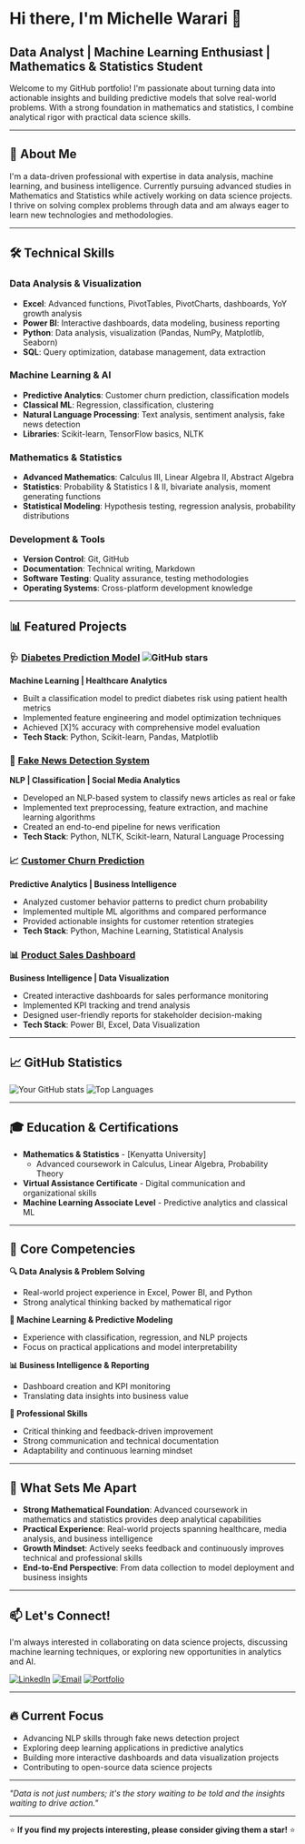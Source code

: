 # Hi there, I'm Michelle Warari 👋

## Data Analyst | Machine Learning Enthusiast | Mathematics & Statistics Student

Welcome to my GitHub portfolio! I'm passionate about turning data into actionable insights and building predictive models that solve real-world problems. With a strong foundation in mathematics and statistics, I combine analytical rigor with practical data science skills.

---

## 🚀 About Me

I'm a data-driven professional with expertise in data analysis, machine learning, and business intelligence. Currently pursuing advanced studies in Mathematics and Statistics while actively working on data science projects. I thrive on solving complex problems through data and am always eager to learn new technologies and methodologies.

---

## 🛠️ Technical Skills

### **Data Analysis & Visualization**
- **Excel**: Advanced functions, PivotTables, PivotCharts, dashboards, YoY growth analysis
- **Power BI**: Interactive dashboards, data modeling, business reporting
- **Python**: Data analysis, visualization (Pandas, NumPy, Matplotlib, Seaborn)
- **SQL**: Query optimization, database management, data extraction

### **Machine Learning & AI**
- **Predictive Analytics**: Customer churn prediction, classification models
- **Classical ML**: Regression, classification, clustering
- **Natural Language Processing**: Text analysis, sentiment analysis, fake news detection
- **Libraries**: Scikit-learn, TensorFlow basics, NLTK

### **Mathematics & Statistics**
- **Advanced Mathematics**: Calculus III, Linear Algebra II, Abstract Algebra
- **Statistics**: Probability & Statistics I & II, bivariate analysis, moment generating functions
- **Statistical Modeling**: Hypothesis testing, regression analysis, probability distributions

### **Development & Tools**
- **Version Control**: Git, GitHub
- **Documentation**: Technical writing, Markdown
- **Software Testing**: Quality assurance, testing methodologies
- **Operating Systems**: Cross-platform development knowledge

---

## 📊 Featured Projects

### 🩺 [Diabetes Prediction Model](https://github.com/github.com/MichelleWarari/Diabetes-Prediction-Project) ![GitHub stars](https://img.shields.io/github/stars/MichelleWarari/Diabetes-Prediction-Project)
**Machine Learning | Healthcare Analytics**
- Built a classification model to predict diabetes risk using patient health metrics
- Implemented feature engineering and model optimization techniques
- Achieved [X]% accuracy with comprehensive model evaluation
- **Tech Stack**: Python, Scikit-learn, Pandas, Matplotlib

### 📰 [Fake News Detection System](link-to-repo)
**NLP | Classification | Social Media Analytics**
- Developed an NLP-based system to classify news articles as real or fake
- Implemented text preprocessing, feature extraction, and machine learning algorithms
- Created an end-to-end pipeline for news verification
- **Tech Stack**: Python, NLTK, Scikit-learn, Natural Language Processing

### 📈 [Customer Churn Prediction](https://github.com/MichelleWarari/Churn-Analysis)
**Predictive Analytics | Business Intelligence**
- Analyzed customer behavior patterns to predict churn probability
- Implemented multiple ML algorithms and compared performance
- Provided actionable insights for customer retention strategies
- **Tech Stack**: Python, Machine Learning, Statistical Analysis

### 📊 [Product Sales Dashboard](https://github.com/MichelleWarari/Product-Sales-Analysis)
**Business Intelligence | Data Visualization**
- Created interactive dashboards for sales performance monitoring
- Implemented KPI tracking and trend analysis
- Designed user-friendly reports for stakeholder decision-making
- **Tech Stack**: Power BI, Excel, Data Visualization

---

## 📈 GitHub Statistics

![Your GitHub stats](https://github-readme-stats.vercel.app/api?username=MichelleWarari&show_icons=true&theme=radical)
![Top Languages](https://github-readme-stats.vercel.app/api/top-langs/?username=MichelleWarari&layout=compact&theme=radical)

---

## 🎓 Education & Certifications

- **Mathematics & Statistics** - [Kenyatta University]
  - Advanced coursework in Calculus, Linear Algebra, Probability Theory
- **Virtual Assistance Certificate** - Digital communication and organizational skills
- **Machine Learning Associate Level** - Predictive analytics and classical ML

---

## 💼 Core Competencies

**🔍 Data Analysis & Problem Solving**
- Real-world project experience in Excel, Power BI, and Python
- Strong analytical thinking backed by mathematical rigor

**🤖 Machine Learning & Predictive Modeling**
- Experience with classification, regression, and NLP projects
- Focus on practical applications and model interpretability

**📊 Business Intelligence & Reporting**
- Dashboard creation and KPI monitoring
- Translating data insights into business value

**🎯 Professional Skills**
- Critical thinking and feedback-driven improvement
- Strong communication and technical documentation
- Adaptability and continuous learning mindset

---

## 🌟 What Sets Me Apart

- **Strong Mathematical Foundation**: Advanced coursework in mathematics and statistics provides deep analytical capabilities
- **Practical Experience**: Real-world projects spanning healthcare, media analysis, and business intelligence
- **Growth Mindset**: Actively seeks feedback and continuously improves technical and professional skills
- **End-to-End Perspective**: From data collection to model deployment and business insights

---

## 📫 Let's Connect!

I'm always interested in collaborating on data science projects, discussing machine learning techniques, or exploring new opportunities in analytics and AI.

[![LinkedIn](https://img.shields.io/badge/LinkedIn-0077B5?style=for-the-badge&logo=linkedin&logoColor=white)](linkedin.com/in/michelle-wanjiku-95b504370)
[![Email](https://img.shields.io/badge/Email-D14836?style=for-the-badge&logo=gmail&logoColor=white)](mailto:wararimitchell@gmail.com)
[![Portfolio](https://img.shields.io/badge/Portfolio-000000?style=for-the-badge&logo=About.me&logoColor=white)](your-portfolio-url)

---

## 🔥 Current Focus

- Advancing NLP skills through fake news detection project
- Exploring deep learning applications in predictive analytics  
- Building more interactive dashboards and data visualization projects
- Contributing to open-source data science projects

---

*"Data is not just numbers; it's the story waiting to be told and the insights waiting to drive action."*

---

⭐ **If you find my projects interesting, please consider giving them a star!** ⭐
